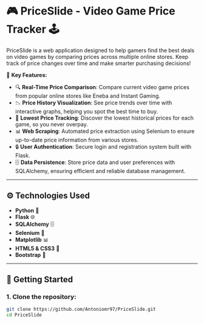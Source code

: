 # 🎮 **PriceSlide** - Video Game Price Tracker 🕹️

PriceSlide is a web application designed to help gamers find the best deals on video games by comparing prices across multiple online stores. Keep track of price changes over time and make smarter purchasing decisions!

🌟 **Key Features:**
- 🔍 **Real-Time Price Comparison**: Compare current video game prices from popular online stores like Eneba and Instant Gaming.
- 📉 **Price History Visualization**: See price trends over time with interactive graphs, helping you spot the best time to buy.
- 🛒 **Lowest Price Tracking**: Discover the lowest historical prices for each game, so you never overpay.
- 📊 **Web Scraping**: Automated price extraction using Selenium to ensure up-to-date price information from various stores.
- 🔒 **User Authentication**: Secure login and registration system built with Flask.
- 🗄️ **Data Persistence**: Store price data and user preferences with SQLAlchemy, ensuring efficient and reliable database management.

---

## ⚙️ **Technologies Used**

- **Python** 🐍
- **Flask** 🌐
- **SQLAlchemy** 🗄️
- **Selenium** 🤖
- **Matplotlib** 📊
- **HTML5 & CSS3** 🎨
- **Bootstrap** 🚀

---

## 🚀 **Getting Started**

### 1. Clone the repository:
```bash
git clone https://github.com/Antoniomr97/PriceSlide.git
cd PriceSlide

